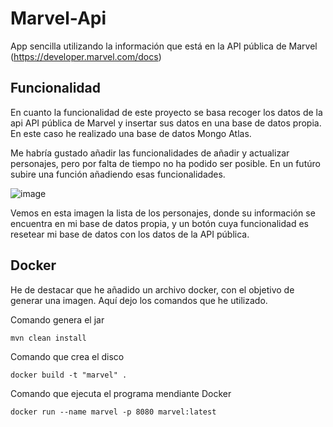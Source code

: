 # Marvel-Api

 App sencilla utilizando la información que está en la API pública de Marvel (https://developer.marvel.com/docs)

## Funcionalidad
 En cuanto la funcionalidad de este proyecto se basa recoger los datos de la api  API pública de Marvel y insertar sus datos en una base de datos propia. En este caso he realizado una base de datos Mongo Atlas.

 Me habría gustado añadir las funcionalidades de añadir y actualizar personajes, pero por falta de tiempo no ha podido ser posible. En un futúro subire una función añadiendo esas funcionalidades.
 
![image](https://user-images.githubusercontent.com/71700574/222474445-31d7c15e-3b5b-4fa5-8d8f-4330b6385688.png)

Vemos en esta imagen la lista de los personajes, donde su información se encuentra en mi base de datos propia, y un botón cuya funcionalidad es resetear mi base de datos con los datos de la API pública.

## Docker
He de destacar que he añadido un archivo docker, con el objetivo de generar una imagen. Aquí dejo los comandos que he utilizado.

Comando genera el jar
```
mvn clean install  
```

Comando que crea el disco
```
docker build -t "marvel" .  
```

Comando que ejecuta el programa mendiante Docker
```
docker run --name marvel -p 8080 marvel:latest
```
